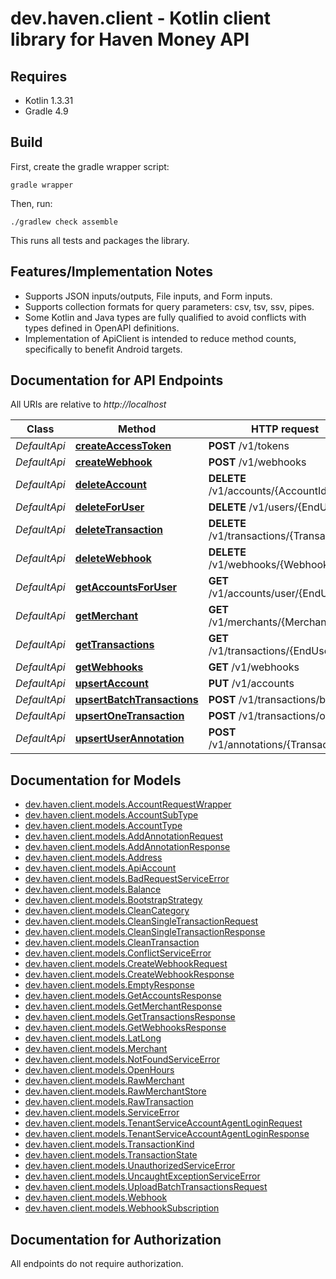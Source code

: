 # dev.haven.client - Kotlin client library for Haven Money API

## Requires

* Kotlin 1.3.31
* Gradle 4.9

## Build

First, create the gradle wrapper script:

```
gradle wrapper
```

Then, run:

```
./gradlew check assemble
```

This runs all tests and packages the library.

## Features/Implementation Notes

* Supports JSON inputs/outputs, File inputs, and Form inputs.
* Supports collection formats for query parameters: csv, tsv, ssv, pipes.
* Some Kotlin and Java types are fully qualified to avoid conflicts with types defined in OpenAPI definitions.
* Implementation of ApiClient is intended to reduce method counts, specifically to benefit Android targets.

<a name="documentation-for-api-endpoints"></a>
## Documentation for API Endpoints

All URIs are relative to *http://localhost*

Class | Method | HTTP request | Description
------------ | ------------- | ------------- | -------------
*DefaultApi* | [**createAccessToken**](docs/DefaultApi.md#createaccesstoken) | **POST** /v1/tokens | 
*DefaultApi* | [**createWebhook**](docs/DefaultApi.md#createwebhook) | **POST** /v1/webhooks | 
*DefaultApi* | [**deleteAccount**](docs/DefaultApi.md#deleteaccount) | **DELETE** /v1/accounts/{AccountId} | 
*DefaultApi* | [**deleteForUser**](docs/DefaultApi.md#deleteforuser) | **DELETE** /v1/users/{EndUserId} | 
*DefaultApi* | [**deleteTransaction**](docs/DefaultApi.md#deletetransaction) | **DELETE** /v1/transactions/{TransactionId} | 
*DefaultApi* | [**deleteWebhook**](docs/DefaultApi.md#deletewebhook) | **DELETE** /v1/webhooks/{WebhookId} | 
*DefaultApi* | [**getAccountsForUser**](docs/DefaultApi.md#getaccountsforuser) | **GET** /v1/accounts/user/{EndUserId} | 
*DefaultApi* | [**getMerchant**](docs/DefaultApi.md#getmerchant) | **GET** /v1/merchants/{MerchantId} | 
*DefaultApi* | [**getTransactions**](docs/DefaultApi.md#gettransactions) | **GET** /v1/transactions/{EndUserId} | 
*DefaultApi* | [**getWebhooks**](docs/DefaultApi.md#getwebhooks) | **GET** /v1/webhooks | 
*DefaultApi* | [**upsertAccount**](docs/DefaultApi.md#upsertaccount) | **PUT** /v1/accounts | 
*DefaultApi* | [**upsertBatchTransactions**](docs/DefaultApi.md#upsertbatchtransactions) | **POST** /v1/transactions/batch | 
*DefaultApi* | [**upsertOneTransaction**](docs/DefaultApi.md#upsertonetransaction) | **POST** /v1/transactions/online | 
*DefaultApi* | [**upsertUserAnnotation**](docs/DefaultApi.md#upsertuserannotation) | **POST** /v1/annotations/{TransactionId} | 


<a name="documentation-for-models"></a>
## Documentation for Models

 - [dev.haven.client.models.AccountRequestWrapper](docs/AccountRequestWrapper.md)
 - [dev.haven.client.models.AccountSubType](docs/AccountSubType.md)
 - [dev.haven.client.models.AccountType](docs/AccountType.md)
 - [dev.haven.client.models.AddAnnotationRequest](docs/AddAnnotationRequest.md)
 - [dev.haven.client.models.AddAnnotationResponse](docs/AddAnnotationResponse.md)
 - [dev.haven.client.models.Address](docs/Address.md)
 - [dev.haven.client.models.ApiAccount](docs/ApiAccount.md)
 - [dev.haven.client.models.BadRequestServiceError](docs/BadRequestServiceError.md)
 - [dev.haven.client.models.Balance](docs/Balance.md)
 - [dev.haven.client.models.BootstrapStrategy](docs/BootstrapStrategy.md)
 - [dev.haven.client.models.CleanCategory](docs/CleanCategory.md)
 - [dev.haven.client.models.CleanSingleTransactionRequest](docs/CleanSingleTransactionRequest.md)
 - [dev.haven.client.models.CleanSingleTransactionResponse](docs/CleanSingleTransactionResponse.md)
 - [dev.haven.client.models.CleanTransaction](docs/CleanTransaction.md)
 - [dev.haven.client.models.ConflictServiceError](docs/ConflictServiceError.md)
 - [dev.haven.client.models.CreateWebhookRequest](docs/CreateWebhookRequest.md)
 - [dev.haven.client.models.CreateWebhookResponse](docs/CreateWebhookResponse.md)
 - [dev.haven.client.models.EmptyResponse](docs/EmptyResponse.md)
 - [dev.haven.client.models.GetAccountsResponse](docs/GetAccountsResponse.md)
 - [dev.haven.client.models.GetMerchantResponse](docs/GetMerchantResponse.md)
 - [dev.haven.client.models.GetTransactionsResponse](docs/GetTransactionsResponse.md)
 - [dev.haven.client.models.GetWebhooksResponse](docs/GetWebhooksResponse.md)
 - [dev.haven.client.models.LatLong](docs/LatLong.md)
 - [dev.haven.client.models.Merchant](docs/Merchant.md)
 - [dev.haven.client.models.NotFoundServiceError](docs/NotFoundServiceError.md)
 - [dev.haven.client.models.OpenHours](docs/OpenHours.md)
 - [dev.haven.client.models.RawMerchant](docs/RawMerchant.md)
 - [dev.haven.client.models.RawMerchantStore](docs/RawMerchantStore.md)
 - [dev.haven.client.models.RawTransaction](docs/RawTransaction.md)
 - [dev.haven.client.models.ServiceError](docs/ServiceError.md)
 - [dev.haven.client.models.TenantServiceAccountAgentLoginRequest](docs/TenantServiceAccountAgentLoginRequest.md)
 - [dev.haven.client.models.TenantServiceAccountAgentLoginResponse](docs/TenantServiceAccountAgentLoginResponse.md)
 - [dev.haven.client.models.TransactionKind](docs/TransactionKind.md)
 - [dev.haven.client.models.TransactionState](docs/TransactionState.md)
 - [dev.haven.client.models.UnauthorizedServiceError](docs/UnauthorizedServiceError.md)
 - [dev.haven.client.models.UncaughtExceptionServiceError](docs/UncaughtExceptionServiceError.md)
 - [dev.haven.client.models.UploadBatchTransactionsRequest](docs/UploadBatchTransactionsRequest.md)
 - [dev.haven.client.models.Webhook](docs/Webhook.md)
 - [dev.haven.client.models.WebhookSubscription](docs/WebhookSubscription.md)


<a name="documentation-for-authorization"></a>
## Documentation for Authorization

All endpoints do not require authorization.
